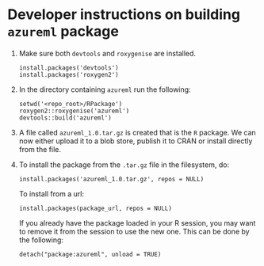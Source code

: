 # Developer instructions on building `azureml` package
1.  Make sure both `devtools` and `roxygenise` are installed.
    ```
    install.packages('devtools')
    install.packages('roxygen2')
    ```
2. In the directory containing `azureml` run the following:
   ```
   setwd('<repo_root>/RPackage')
   roxygen2::roxygenise('azureml')
   devtools::build('azureml')
   ```
3. A file called `azureml_1.0.tar.gz` is created that is the `R` package.
We can now either upload it to a blob store, publish it to CRAN or install 
directly from the file.
4. To install the package from the `.tar.gz` file in the filesystem, do:
   ```
   install.packages('azureml_1.0.tar.gz', repos = NULL)
   ```
   To install from a url:
   ```
   install.packages(package_url, repos = NULL) 
   ```
   
   If you already have the package loaded in your R session, you may want to 
   remove it from the session to use the new one. This can be done by the 
   following:
   ```
   detach("package:azureml", unload = TRUE)
    ```
